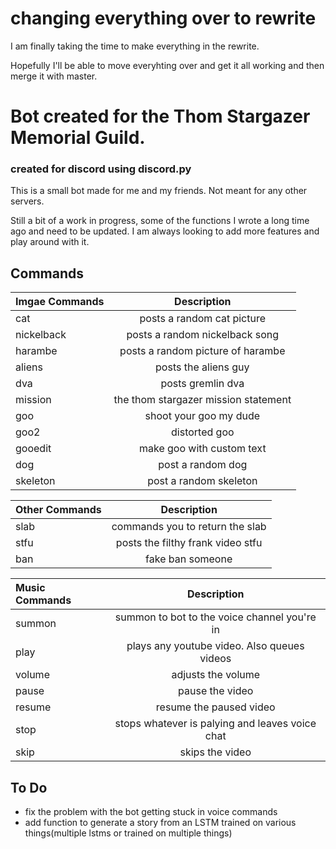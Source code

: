 # changing everything over to rewrite
I am finally taking the time to make everything in the rewrite.

Hopefully I'll be able to move everyhting over and get it all working and then merge it with master.


# Bot created for the Thom Stargazer Memorial Guild.
### created for discord using discord.py

This is a small bot made for me and my friends. Not meant for any other servers.

Still a bit of a work in progress, some of the functions I wrote a long time ago and need to be updated. I am always looking to add more features and play around with it. 


Commands
---

|Imgae Commands|Description|
|:---|:---:|
| cat | posts a random cat picture |
| nickelback | posts a random nickelback song |
| harambe | posts a random picture of harambe |
| aliens | posts the aliens guy |
| dva | posts gremlin dva |
| mission | the thom stargazer mission statement |
| goo | shoot your goo my dude |
| goo2 | distorted goo | 
| gooedit | make goo with custom text |
| dog | post a random dog |
| skeleton | post a random skeleton |

| Other Commands | Description |
|:---|:---:|
| slab | commands you to return the slab |
| stfu | posts the filthy frank video stfu |
| ban | fake ban someone |


| Music Commands | Description |
|:---|:---:|
| summon | summon to bot to the voice channel you're in |
| play | plays any youtube video. Also queues videos |
| volume | adjusts the volume |
| pause | pause the video |
| resume | resume the paused video |
| stop | stops whatever is palying and leaves voice chat |
| skip | skips the video |



To Do
-----

+ fix the problem with the bot getting stuck in voice commands
+ add function to generate a story from an LSTM trained on various things(multiple lstms or trained on multiple things)

